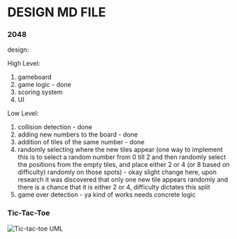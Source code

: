 # DESIGN MD FILE

### 2048
design:

High Level:
1) gameboard
2) game logic - done
3) scoring system
4) UI

Low Level:
1) collision detection - done
2) adding new numbers to the board - done
3) addition of tiles of the same number - done
4) randomly selecting where the new tiles appear (one way to implement this is to select a random number from 0 till 2 and then randomly select the positions from the empty tiles, and place either 2 or 4 (or 8 based on difficulty)  randomly on those spots) - okay slight change here, upon research it was discovered that only one new tile appears randomly and there is a chance that it is either 2 or 4, difficulty dictates this split
5) game over detection - ya kind of works needs concrete logic

### Tic-Tac-Toe
![Tic-tac-toe UML](https://user-images.githubusercontent.com/80352730/130210483-74785721-49c1-43c7-88dd-4d88d16f9105.png)
